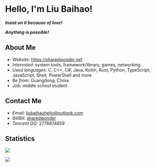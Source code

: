 # Hello, I'm Liu Baihao!

***Insist on it because of love!***

***Anything is possible!***

## About Me

- *Website:* <https://sharedwonder.net>
- *Interested:* system tools, framework/library, games, networking
- *Used languages:* C, C++, C#, Java, Kotlin, Rust, Python, TypeScript, JavaScript, Shell, PowerShell and more
- *Be from:* Guangdong, China
- *Job:* middle school student

## Contact Me

- *Email:* <liubaihaohello@outlook.com>
- *BiliBili:* [sharedwonder](https://space.bilibili.com/3493077402520206)
- *Tencent QQ:* 2778874659

## Statistics

[![](https://github-readme-stats.vercel.app/api?username=sharedwonder&show_icons=true&hide_border=true&include_all_commits=true&theme=dark&title_color=0e6cbe&text_color=1899ee&icon_color=1899ee&card_width=450)](https://github.com/anuraghazra/github-readme-stats)

[![](https://github-readme-stats.vercel.app/api/top-langs/?username=sharedwonder&show_icons=true&hide_border=true&layout=compact&theme=dark&title_color=0e6cbe&text_color=1899ee&card_width=450)](https://github.com/anuraghazra/github-readme-stats)
